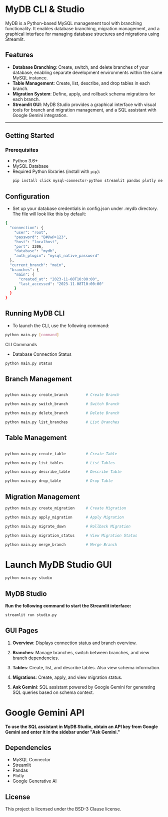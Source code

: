 # MyDB CLI & Studio

MyDB is a Python-based MySQL management tool with branching functionality. It enables database branching, migration management, and a graphical interface for managing database structures and migrations using Streamlit.

## Features

- **Database Branching**: Create, switch, and delete branches of your database, enabling separate development environments within the same MySQL instance.
- **Table Management**: Create, list, describe, and drop tables in each branch.
- **Migration System**: Define, apply, and rollback schema migrations for each branch.
- **Streamlit GUI**: MyDB Studio provides a graphical interface with visual tools for branch and migration management, and a SQL assistant with Google Gemini integration.

---

## Getting Started

### Prerequisites

- Python 3.6+
- MySQL Database
- Required Python libraries (install with `pip`):
  ```bash
  pip install click mysql-connector-python streamlit pandas plotly networkx google-generative-ai
  ```

## Configuration

- Set up your database credentials in config.json under .mydb directory. The file will look like this by default:

```bash
{
  "connection": {
    "user": "root",
    "password": "B#@w@+123",
    "host": "localhost",
    "port": 3306,
    "database": "mydb",
    "auth_plugin": "mysql_native_password"
  },
  "current_branch": "main",
  "branches": {
    "main": {
      "created_at": "2023-11-08T10:00:00",
      "last_accessed": "2023-11-08T10:00:00"
    }
  }
}

```

## Running MyDB CLI

- To launch the CLI, use the following command:

```bash
python main.py [command]

```

CLI Commands

- Database Connection Status

```bash
python main.py status

```
## Branch Management
```bash

python main.py create_branch        # Create Branch
```
```bash
python main.py switch_branch        # Switch Branch
```
```bash
python main.py delete_branch        # Delete Branch
```
``` bash
python main.py list_branches        # List Branches
```
##  Table Management
```bash

python main.py create_table         # Create Table
```
```bash
python main.py list_tables          # List Tables
```
```bash
python main.py describe_table       # Describe Table
```
``` bash
python main.py drop_table           # Drop Table
```
## Migration Management
```bash
python main.py create_migration     # Create Migration
```
```bash
python main.py apply_migration      # Apply Migration
```
```bash
python main.py migrate_down         # Rollback Migration
```
```bash
python main.py migration_status     # View Migration Status
```
```bash
python main.py merge_branch         # Merge Branch
```
# Launch MyDB Studio GUI

```bash
python main.py studio

```

## MyDB Studio

**Run the following command to start the Streamlit interface:**

```bash
streamlit run studio.py

```

## GUI Pages

1. **Overview**: Displays connection status and branch overview.

2. **Branches**: Manage branches, switch between branches, and view branch dependencies.

3. **Tables**: Create, list, and describe tables. Also view schema information.

4. **Migrations**: Create, apply, and view migration status.

5. **Ask Gemini**: SQL assistant powered by Google Gemini for generating SQL queries based on schema context.

# Google Gemini API

**To use the SQL assistant in MyDB Studio, obtain an API key from Google Gemini and enter it in the sidebar under "Ask Gemini."**

## Dependencies

- MySQL Connector
- Streamlit
- Pandas
- Plotly
- Google Generative AI

## License

This project is licensed under the BSD-3 Clause license.
